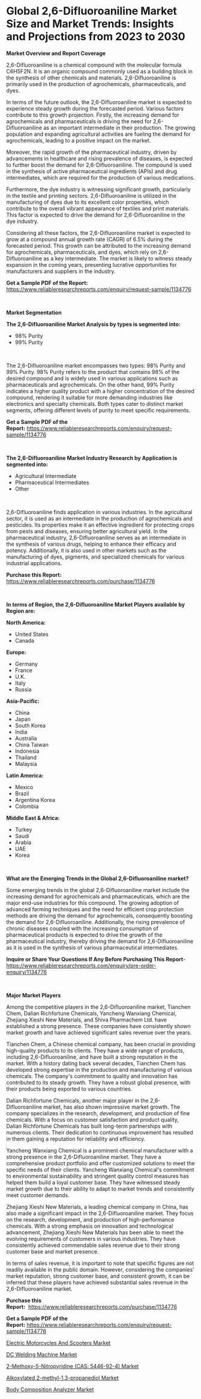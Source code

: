 <p><h1>Global 2,6-Difluoroaniline Market Size and Market Trends: Insights and Projections from 2023 to 2030</h1></p><p><strong>Market Overview and Report Coverage</strong></p>
<p><p>2,6-Difluoroaniline is a chemical compound with the molecular formula C6H5F2N. It is an organic compound commonly used as a building block in the synthesis of other chemicals and materials. 2,6-Difluoroaniline is primarily used in the production of agrochemicals, pharmaceuticals, and dyes.</p><p>In terms of the future outlook, the 2,6-Difluoroaniline market is expected to experience steady growth during the forecasted period. Various factors contribute to this growth projection. Firstly, the increasing demand for agrochemicals and pharmaceuticals is driving the need for 2,6-Difluoroaniline as an important intermediate in their production. The growing population and expanding agricultural activities are fueling the demand for agrochemicals, leading to a positive impact on the market.</p><p>Moreover, the rapid growth of the pharmaceutical industry, driven by advancements in healthcare and rising prevalence of diseases, is expected to further boost the demand for 2,6-Difluoroaniline. The compound is used in the synthesis of active pharmaceutical ingredients (APIs) and drug intermediates, which are required for the production of various medications.</p><p>Furthermore, the dye industry is witnessing significant growth, particularly in the textile and printing sectors. 2,6-Difluoroaniline is utilized in the manufacturing of dyes due to its excellent color properties, which contribute to the overall vibrant appearance of textiles and print materials. This factor is expected to drive the demand for 2,6-Difluoroaniline in the dye industry.</p><p>Considering all these factors, the 2,6-Difluoroaniline market is expected to grow at a compound annual growth rate (CAGR) of 6.5% during the forecasted period. This growth can be attributed to the increasing demand for agrochemicals, pharmaceuticals, and dyes, which rely on 2,6-Difluoroaniline as a key intermediate. The market is likely to witness steady expansion in the coming years, presenting lucrative opportunities for manufacturers and suppliers in the industry.</p></p>
<p><strong>Get a Sample PDF of the Report:</strong> <a href="https://www.reliableresearchreports.com/enquiry/request-sample/1134776">https://www.reliableresearchreports.com/enquiry/request-sample/1134776</a></p>
<p>&nbsp;</p>
<p><strong>Market Segmentation</strong></p>
<p><strong>The 2,6-Difluoroaniline Market Analysis by types is segmented into:</strong></p>
<p><ul><li>98% Purity</li><li>99% Purity</li></ul></p>
<p>&nbsp;</p>
<p><p>The 2,6-Difluoroaniline market encompasses two types: 98% Purity and 99% Purity. 98% Purity refers to the product that contains 98% of the desired compound and is widely used in various applications such as pharmaceuticals and agrochemicals. On the other hand, 99% Purity indicates a higher quality product with a higher concentration of the desired compound, rendering it suitable for more demanding industries like electronics and specialty chemicals. Both types cater to distinct market segments, offering different levels of purity to meet specific requirements.</p></p>
<p><strong>Get a Sample PDF of the Report:</strong>&nbsp;<a href="https://www.reliableresearchreports.com/enquiry/request-sample/1134776">https://www.reliableresearchreports.com/enquiry/request-sample/1134776</a></p>
<p>&nbsp;</p>
<p><strong>The 2,6-Difluoroaniline Market Industry Research by Application is segmented into:</strong></p>
<p><ul><li>Agricultural Intermediate</li><li>Pharmaceutical Intermediates</li><li>Other</li></ul></p>
<p>&nbsp;</p>
<p><p>2,6-Difluoroaniline finds application in various industries. In the agricultural sector, it is used as an intermediate in the production of agrochemicals and pesticides. Its properties make it an effective ingredient for protecting crops from pests and diseases, ensuring better agricultural yield. In the pharmaceutical industry, 2,6-Difluoroaniline serves as an intermediate in the synthesis of various drugs, helping to enhance their efficacy and potency. Additionally, it is also used in other markets such as the manufacturing of dyes, pigments, and specialized chemicals for various industrial applications.</p></p>
<p><strong>Purchase this Report:</strong>&nbsp; <a href="https://www.reliableresearchreports.com/purchase/1134776">https://www.reliableresearchreports.com/purchase/1134776</a></p>
<p>&nbsp;</p>
<p><strong>In terms of Region, the 2,6-Difluoroaniline Market Players available by Region are:</strong></p>
<p>
    <p> <strong> North America: </strong>
        <ul>
            <li>United States</li>
            <li>Canada</li>
        </ul>
        </p> 
    <p> <strong> Europe: </strong>
        <ul>
            <li>Germany</li>
            <li>France</li>
            <li>U.K.</li>
            <li>Italy</li>
            <li>Russia</li>
        </ul>
        </p> 
    <p> <strong> Asia-Pacific: </strong>
        <ul>
            <li>China</li>
            <li>Japan</li>
            <li>South Korea</li>
            <li>India</li>
            <li>Australia</li>
            <li>China Taiwan</li>
            <li>Indonesia</li>
            <li>Thailand</li>
            <li>Malaysia</li>
        </ul>
        </p> 
    <p> <strong> Latin America: </strong>
        <ul>
            <li>Mexico</li>
            <li>Brazil</li>
            <li>Argentina Korea</li>
            <li>Colombia</li>
        </ul>
        </p> 
    <p> <strong> Middle East & Africa: </strong>
        <ul>
            <li>Turkey</li>
            <li>Saudi</li>
            <li>Arabia</li>
            <li>UAE</li>
            <li>Korea</li>
        </ul>
    </p>
    </p>
<p>&nbsp;</p>
<p><strong>What are the Emerging Trends in the Global 2,6-Difluoroaniline market?</strong></p>
<p><p>Some emerging trends in the global 2,6-Difluoroaniline market include the increasing demand for agrochemicals and pharmaceuticals, which are the major end-use industries for this compound. The growing adoption of advanced farming techniques and the need for efficient crop protection methods are driving the demand for agrochemicals, consequently boosting the demand for 2,6-Difluoroaniline. Additionally, the rising prevalence of chronic diseases coupled with the increasing consumption of pharmaceutical products is expected to drive the growth of the pharmaceutical industry, thereby driving the demand for 2,6-Difluoroaniline as it is used in the synthesis of various pharmaceutical intermediates.</p></p>
<p><strong>Inquire or Share Your Questions If Any Before Purchasing This Report</strong>- <a href="https://www.reliableresearchreports.com/enquiry/pre-order-enquiry/1134776">https://www.reliableresearchreports.com/enquiry/pre-order-enquiry/1134776</a></p>
<p>&nbsp;</p>
<p><strong>Major Market Players</strong></p>
<p><p>Among the competitive players in the 2,6-Difluoroaniline market, Tianchen Chem, Dalian Richfortune Chemicals, Yancheng Wanxiang Chemical, Zhejiang Xieshi New Materials, and Shiva Pharmachem Ltd. have established a strong presence. These companies have consistently shown market growth and have achieved significant sales revenue over the years.</p><p>Tianchen Chem, a Chinese chemical company, has been crucial in providing high-quality products to its clients. They have a wide range of products, including 2,6-Difluoroaniline, and have built a strong reputation in the market. With a history dating back several decades, Tianchen Chem has developed strong expertise in the production and manufacturing of various chemicals. The company's commitment to quality and innovation has contributed to its steady growth. They have a robust global presence, with their products being exported to various countries.</p><p>Dalian Richfortune Chemicals, another major player in the 2,6-Difluoroaniline market, has also shown impressive market growth. The company specializes in the research, development, and production of fine chemicals. With a focus on customer satisfaction and product quality, Dalian Richfortune Chemicals has built long-term partnerships with numerous clients. Their dedication to continuous improvement has resulted in them gaining a reputation for reliability and efficiency.</p><p>Yancheng Wanxiang Chemical is a prominent chemical manufacturer with a strong presence in the 2,6-Difluoroaniline market. They have a comprehensive product portfolio and offer customized solutions to meet the specific needs of their clients. Yancheng Wanxiang Chemical's commitment to environmental sustainability and stringent quality control measures has helped them build a loyal customer base. They have witnessed steady market growth due to their ability to adapt to market trends and consistently meet customer demands.</p><p>Zhejiang Xieshi New Materials, a leading chemical company in China, has also made a significant impact in the 2,6-Difluoroaniline market. They focus on the research, development, and production of high-performance chemicals. With a strong emphasis on innovation and technological advancement, Zhejiang Xieshi New Materials has been able to meet the evolving requirements of customers in various industries. They have consistently achieved commendable sales revenue due to their strong customer base and market presence.</p><p>In terms of sales revenue, it is important to note that specific figures are not readily available in the public domain. However, considering the companies' market reputation, strong customer base, and consistent growth, it can be inferred that these players have achieved substantial sales revenue in the 2,6-Difluoroaniline market.</p></p>
<p><strong>Purchase this Report:</strong>&nbsp;&nbsp;<a href="https://www.reliableresearchreports.com/purchase/1134776">https://www.reliableresearchreports.com/purchase/1134776</a></p>
<p></p>
<p><strong>Get a Sample PDF of the Report:</strong>&nbsp;<a href="https://www.reliableresearchreports.com/enquiry/request-sample/1134776">https://www.reliableresearchreports.com/enquiry/request-sample/1134776</a></p>
<p><p><a href="https://medium.com/@odellernser/electric-motorcycles-and-scooters-market-size-cagr-trends-2024-2030-a60f3b08588f">Electric Motorcycles And Scooters Market</a></p><p><a href="https://www.linkedin.com/pulse/dc-welding-machine-market-research-report-provides-thorough/">DC Welding Machine Market</a></p><p><a href="https://www.linkedin.com/pulse/2-methoxy-5-nitropyridine-cas-5446-92-4-market-size-share/">2-Methoxy-5-Nitropyridine (CAS: 5446-92-4) Market</a></p><p><a href="https://www.linkedin.com/pulse/alkoxylated-2-methyl-13-propanediol-market-research-report/">Alkoxylated 2-methyl-1,3-propanediol Market</a></p><p><a href="https://medium.com/@jeffrystehr/body-composition-analyzer-market-size-and-market-trends-complete-industry-overview-2023-to-2030-809f885ce97c">Body Composition Analyzer Market</a></p></p>